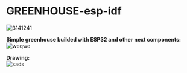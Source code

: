 # GREENHOUSE-esp-idf 
   
   ![3141241](https://user-images.githubusercontent.com/89953755/154033279-e5020911-701d-4396-b2f8-6e6a07d29def.png)   

 **Simple greenhouse builded with ESP32 and other next components:**      
![weqwe](https://user-images.githubusercontent.com/89953755/154032656-3e668bed-3210-4331-a79f-6013333d1e97.png)
   
 **Drawing:**    
![sads](https://user-images.githubusercontent.com/89953755/154033348-7e7eae01-876b-49c2-8281-48e50a1bb942.png)
